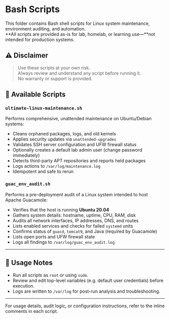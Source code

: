 # Bash Scripts

This folder contains Bash shell scripts for Linux system maintenance, environment auditing, and automation.  
**All scripts are provided as-is for lab, homelab, or learning use—**not intended for production systems.

## ⚠️ Disclaimer

> Use these scripts at your own risk.  
> Always review and understand any script before running it.  
> No warranty or support is provided.

## 📜 Available Scripts

### `ultimate-linux-maintenance.sh`
Performs comprehensive, unattended maintenance on Ubuntu/Debian systems:

- Cleans orphaned packages, logs, and old kernels
- Applies security updates via `unattended-upgrades`
- Validates SSH server configuration and UFW firewall status
- Optionally creates a default lab admin user (change password immediately)
- Detects third-party APT repositories and reports held packages
- Logs actions to `/var/log/maintenance.log`
- Idempotent and safe to rerun

### `guac_env_audit.sh`
Performs a pre-deployment audit of a Linux system intended to host Apache Guacamole:

- Verifies that the host is running **Ubuntu 20.04**
- Gathers system details: hostname, uptime, CPU, RAM, disk
- Audits all network interfaces, IP addresses, DNS, and routes
- Lists enabled services and checks for failed `systemd` units
- Confirms status of `guacd`, `tomcat9`, and Java (required by Guacamole)
- Lists open ports and UFW firewall state
- Logs all findings to `/var/log/guac_env_audit.log`

---

## 🔧 Usage Notes

- Run all scripts as `root` or using `sudo`.
- Review and edit top-level variables (e.g. default user credentials) before execution.
- Logs are written to `/var/log` for post-run analysis and troubleshooting.

---

For usage details, audit logic, or configuration instructions, refer to the inline comments in each script.
